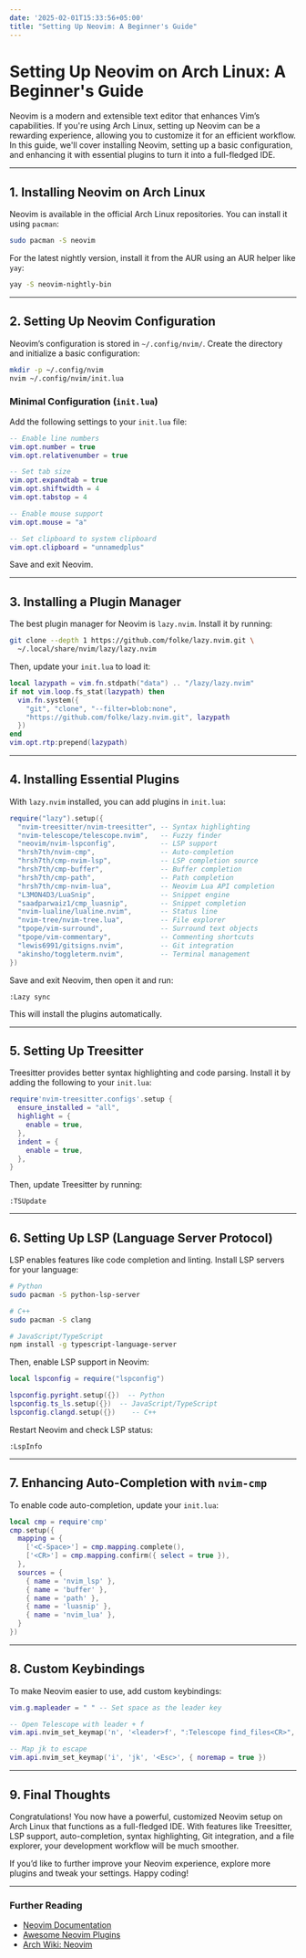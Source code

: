 ```yaml
---
date: '2025-02-01T15:33:56+05:00'
title: "Setting Up Neovim: A Beginner's Guide"
---
```

# Setting Up Neovim on Arch Linux: A Beginner's Guide

Neovim is a modern and extensible text editor that enhances Vim’s capabilities. If you're using Arch Linux, setting up Neovim can be a rewarding experience, allowing you to customize it for an efficient workflow. In this guide, we'll cover installing Neovim, setting up a basic configuration, and enhancing it with essential plugins to turn it into a full-fledged IDE.

---

## **1. Installing Neovim on Arch Linux**
Neovim is available in the official Arch Linux repositories. You can install it using `pacman`:

```sh
sudo pacman -S neovim
```

For the latest nightly version, install it from the AUR using an AUR helper like `yay`:

```sh
yay -S neovim-nightly-bin
```

---

## **2. Setting Up Neovim Configuration**
Neovim’s configuration is stored in `~/.config/nvim/`. Create the directory and initialize a basic configuration:

```sh
mkdir -p ~/.config/nvim
nvim ~/.config/nvim/init.lua
```

### **Minimal Configuration (`init.lua`)**
Add the following settings to your `init.lua` file:

```lua
-- Enable line numbers
vim.opt.number = true
vim.opt.relativenumber = true

-- Set tab size
vim.opt.expandtab = true
vim.opt.shiftwidth = 4
vim.opt.tabstop = 4

-- Enable mouse support
vim.opt.mouse = "a"

-- Set clipboard to system clipboard
vim.opt.clipboard = "unnamedplus"
```

Save and exit Neovim.

---

## **3. Installing a Plugin Manager**
The best plugin manager for Neovim is `lazy.nvim`. Install it by running:

```sh
git clone --depth 1 https://github.com/folke/lazy.nvim.git \
  ~/.local/share/nvim/lazy/lazy.nvim
```

Then, update your `init.lua` to load it:

```lua
local lazypath = vim.fn.stdpath("data") .. "/lazy/lazy.nvim"
if not vim.loop.fs_stat(lazypath) then
  vim.fn.system({
    "git", "clone", "--filter=blob:none",
    "https://github.com/folke/lazy.nvim.git", lazypath
  })
end
vim.opt.rtp:prepend(lazypath)
```

---

## **4. Installing Essential Plugins**
With `lazy.nvim` installed, you can add plugins in `init.lua`:

```lua
require("lazy").setup({
  "nvim-treesitter/nvim-treesitter", -- Syntax highlighting
  "nvim-telescope/telescope.nvim",   -- Fuzzy finder
  "neovim/nvim-lspconfig",           -- LSP support
  "hrsh7th/nvim-cmp",                -- Auto-completion
  "hrsh7th/cmp-nvim-lsp",            -- LSP completion source
  "hrsh7th/cmp-buffer",              -- Buffer completion
  "hrsh7th/cmp-path",                -- Path completion
  "hrsh7th/cmp-nvim-lua",            -- Neovim Lua API completion
  "L3MON4D3/LuaSnip",                -- Snippet engine
  "saadparwaiz1/cmp_luasnip",        -- Snippet completion
  "nvim-lualine/lualine.nvim",       -- Status line
  "nvim-tree/nvim-tree.lua",         -- File explorer
  "tpope/vim-surround",              -- Surround text objects
  "tpope/vim-commentary",            -- Commenting shortcuts
  "lewis6991/gitsigns.nvim",         -- Git integration
  "akinsho/toggleterm.nvim",         -- Terminal management
})
```

Save and exit Neovim, then open it and run:

```vim
:Lazy sync
```

This will install the plugins automatically.

---

## **5. Setting Up Treesitter**
Treesitter provides better syntax highlighting and code parsing. Install it by adding the following to your `init.lua`:

```lua
require'nvim-treesitter.configs'.setup {
  ensure_installed = "all",
  highlight = {
    enable = true,
  },
  indent = {
    enable = true,
  },
}
```

Then, update Treesitter by running:

```vim
:TSUpdate
```

---

## **6. Setting Up LSP (Language Server Protocol)**
LSP enables features like code completion and linting. Install LSP servers for your language:

```sh
# Python
sudo pacman -S python-lsp-server

# C++
sudo pacman -S clang

# JavaScript/TypeScript
npm install -g typescript-language-server
```

Then, enable LSP support in Neovim:

```lua
local lspconfig = require("lspconfig")

lspconfig.pyright.setup({})  -- Python
lspconfig.ts_ls.setup({})  -- JavaScript/TypeScript
lspconfig.clangd.setup({})    -- C++
```

Restart Neovim and check LSP status:

```vim
:LspInfo
```

---

## **7. Enhancing Auto-Completion with `nvim-cmp`**
To enable code auto-completion, update your `init.lua`:

```lua
local cmp = require'cmp'
cmp.setup({
  mapping = {
    ['<C-Space>'] = cmp.mapping.complete(),
    ['<CR>'] = cmp.mapping.confirm({ select = true }),
  },
  sources = {
    { name = 'nvim_lsp' },
    { name = 'buffer' },
    { name = 'path' },
    { name = 'luasnip' },
    { name = 'nvim_lua' },
  }
})
```

---

## **8. Custom Keybindings**
To make Neovim easier to use, add custom keybindings:

```lua
vim.g.mapleader = " " -- Set space as the leader key

-- Open Telescope with leader + f
vim.api.nvim_set_keymap('n', '<leader>f', ":Telescope find_files<CR>", { noremap = true, silent = true })

-- Map jk to escape
vim.api.nvim_set_keymap('i', 'jk', '<Esc>', { noremap = true })
```

---

## **9. Final Thoughts**
Congratulations! You now have a powerful, customized Neovim setup on Arch Linux that functions as a full-fledged IDE. With features like Treesitter, LSP support, auto-completion, syntax highlighting, Git integration, and a file explorer, your development workflow will be much smoother.

If you’d like to further improve your Neovim experience, explore more plugins and tweak your settings. Happy coding!

---

### **Further Reading**
- [Neovim Documentation](https://neovim.io/doc/)
- [Awesome Neovim Plugins](https://github.com/rockerBOO/awesome-neovim)
- [Arch Wiki: Neovim](https://wiki.archlinux.org/title/Neovim)

